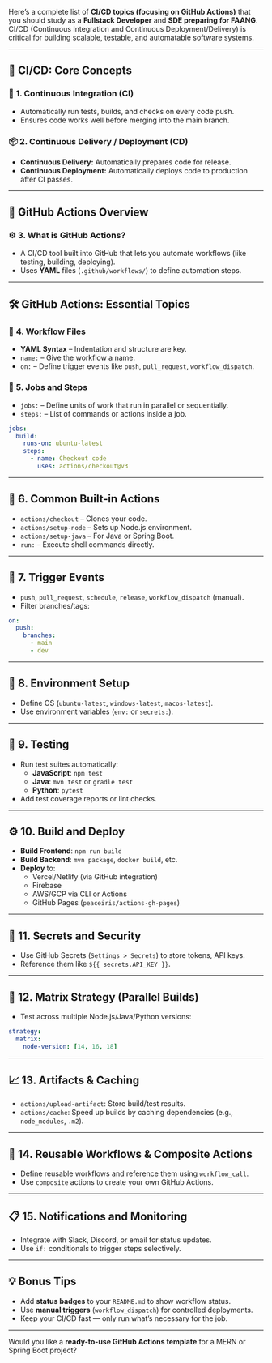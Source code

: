 Here’s a complete list of **CI/CD topics (focusing on GitHub Actions)** that you should study as a **Fullstack Developer** and **SDE preparing for FAANG**. CI/CD (Continuous Integration and Continuous Deployment/Delivery) is critical for building scalable, testable, and automatable software systems.

---

## 🚀 CI/CD: Core Concepts

### 🔁 **1. Continuous Integration (CI)**
- Automatically run tests, builds, and checks on every code push.
- Ensures code works well before merging into the main branch.

### 📦 **2. Continuous Delivery / Deployment (CD)**
- **Continuous Delivery:** Automatically prepares code for release.
- **Continuous Deployment:** Automatically deploys code to production after CI passes.

---

## 🧠 GitHub Actions Overview

### ⚙️ **3. What is GitHub Actions?**
- A CI/CD tool built into GitHub that lets you automate workflows (like testing, building, deploying).
- Uses **YAML** files (`.github/workflows/`) to define automation steps.

---

## 🛠️ GitHub Actions: Essential Topics

### 📁 **4. Workflow Files**
- **YAML Syntax** – Indentation and structure are key.
- `name:` – Give the workflow a name.
- `on:` – Define trigger events like `push`, `pull_request`, `workflow_dispatch`.

### 🔧 **5. Jobs and Steps**
- `jobs:` – Define units of work that run in parallel or sequentially.
- `steps:` – List of commands or actions inside a job.

```yaml
jobs:
  build:
    runs-on: ubuntu-latest
    steps:
      - name: Checkout code
        uses: actions/checkout@v3
```

---

## 🧱 6. **Common Built-in Actions**
- `actions/checkout` – Clones your code.
- `actions/setup-node` – Sets up Node.js environment.
- `actions/setup-java` – For Java or Spring Boot.
- `run:` – Execute shell commands directly.

---

## 🎯 7. **Trigger Events**
- `push`, `pull_request`, `schedule`, `release`, `workflow_dispatch` (manual).
- Filter branches/tags:

```yaml
on:
  push:
    branches:
      - main
      - dev
```

---

## 🔄 8. **Environment Setup**
- Define OS (`ubuntu-latest`, `windows-latest`, `macos-latest`).
- Use environment variables (`env:` or `secrets:`).

---

## 🧪 9. **Testing**
- Run test suites automatically:
  - **JavaScript**: `npm test`
  - **Java**: `mvn test` or `gradle test`
  - **Python**: `pytest`
- Add test coverage reports or lint checks.

---

## ⚙️ 10. **Build and Deploy**
- **Build Frontend**: `npm run build`
- **Build Backend**: `mvn package`, `docker build`, etc.
- **Deploy** to:
  - Vercel/Netlify (via GitHub integration)
  - Firebase
  - AWS/GCP via CLI or Actions
  - GitHub Pages (`peaceiris/actions-gh-pages`)

---

## 🔐 11. **Secrets and Security**
- Use GitHub Secrets (`Settings > Secrets`) to store tokens, API keys.
- Reference them like `${{ secrets.API_KEY }}`.

---

## 🧹 12. **Matrix Strategy (Parallel Builds)**
- Test across multiple Node.js/Java/Python versions:

```yaml
strategy:
  matrix:
    node-version: [14, 16, 18]
```

---

## 📈 13. **Artifacts & Caching**
- `actions/upload-artifact`: Store build/test results.
- `actions/cache`: Speed up builds by caching dependencies (e.g., `node_modules`, `.m2`).

---

## 🔁 14. **Reusable Workflows & Composite Actions**
- Define reusable workflows and reference them using `workflow_call`.
- Use `composite` actions to create your own GitHub Actions.

---

## 📋 15. **Notifications and Monitoring**
- Integrate with Slack, Discord, or email for status updates.
- Use `if:` conditionals to trigger steps selectively.

---

## 💡 Bonus Tips
- Add **status badges** to your `README.md` to show workflow status.
- Use **manual triggers** (`workflow_dispatch`) for controlled deployments.
- Keep your CI/CD fast — only run what’s necessary for the job.

---

Would you like a **ready-to-use GitHub Actions template** for a MERN or Spring Boot project?